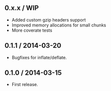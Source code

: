 0.x.x / WIP
-------------------

- Added custom gzip headers support
- Improved memory allocations for small chunks
- More coverate tests


0.1.1 / 2014-03-20
-------------------

- Bugfixes for inflate/deflate.


0.1.0 / 2014-03-15
-------------------

- First release.
